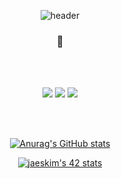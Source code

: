 
   
<div align="center">

![header](https://capsule-render.vercel.app/api?type=waving&color=gradient&height=200&section=header&fontSize=70&fontColor=373737)
  
  <h3>🌱</h3>
<br/><br/>
 
<a href="https://velog.io/@bokyungkim" target="_blank"><img src="https://img.shields.io/badge/velog-20c997?style=flat-square&logo=Vimeo&logoColor=white"/></a>
<a href="mailto:sensepower98@gmail.com" target="_blank"><img src="https://img.shields.io/badge/Gmail-EA4335?style=flat-square&logo=Gmail&logoColor=white"/></a>
<a href="https://instagram.com/bovocado" target="_blank"><img src="https://img.shields.io/badge/IG-E4405F?style=flat-square&logo=instagram&logoColor=white"/></a>  
  
<br/><br/>
  
[![Anurag's GitHub stats](https://github-readme-stats.vercel.app/api?username=bokyungkim&hide=contribs,issues,prs&show_icons=true&theme=dracula)](https://github.com/anuraghazra/github-readme-stats)
  
[![jaeskim's 42 stats](https://badge42.herokuapp.com/api/stats/pbolton)](https://github.com/AndewTheTeacher/badge42)

</div>

